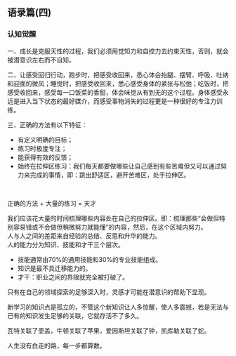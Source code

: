## 语录篇(四)

### 认知觉醒

一、成长是克服天性的过程，我们必须用觉知力和自控力去约束天性，否则，就会被潜意识左右而不自知。<br/>


二、让感受回归行动，跑步时，把感受收回来，悉心体会抬腿、摆臂、呼吸、吐纳和迎面的微风；睡觉时，把感受收回来，悉心感受身体的紧张与松弛；吃饭时，把感受收回来，感受每一口饭菜的香甜，体会味觉从有到无的这个过程。身体感受永远是进入当下状态的最好媒介，而感受事物消失的过程更是一种很好的专注力训练。<br/>

三、正确的方法有以下特征：
  - 有定义明确的目标；
  - 练习时极度专注；
  - 能获得有效的反馈；
  - 始终在拉伸区练习：我们每天都要做哪些让自己感到有些苦难但又可以通过努力来完成的事情，即：跳出舒适区，避开苦难区，处于拉伸区。
<br/>

正确的方法 + 大量的练习 = 天才
<br/>

我们应该花大量的时间梳理哪些内容处在自己的拉伸区。即：梳理那些“会做但特别容易错或不会做但稍微努力就能懂”的内容，然后，在这个区域内努力。
<br/>
人与人之间的差距来自经验的总结、反思和升华的能力。
<br/>
人的能力分为知识、技能和才干三个层次。
<br/>

 - 技能通常由70%的通用技能和30%的专业技能组成。
 - 知识是最不具迁移能力的。
 - 才干：职业之间的界限就完全被打破了。

 只有在自己的领域探索的足够深入时，灵感才可能在潜意识的帮助下显现。
 <br/>

 新学习的知识点是孤立的，不管这个新知识让人多惊醒，使人多震撼，若是无法与已有的知识发生足够的关联，它就存活不了多久。
 <br/>

瓦特关联了壶盖，牛顿关联了苹果，爱因斯坦关联了钟，凯库勒关联了蛇。<br/>

人生没有白走的路，每一步都算数。<br/>



